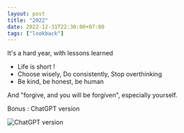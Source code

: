 ```yaml
---
layout: post
title: "2022"
date: 2022-12-31T22:30:00+07:00
tags: ["lookback"]
---
```


It's a hard year, with lessons learned

- Life is short !
- Choose wisely, Do consistently, Stop overthinking
- Be kind, be honest, be human

And "forgive, and you will be forgiven", especially yourself.

Bonus : ChatGPT version

![ChatGPT version](/static/images/2023/01/2022-chatgpt-version.png)